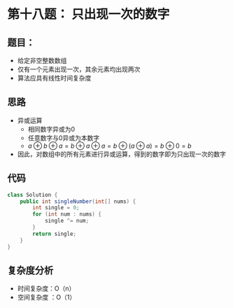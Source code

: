 #  第十八题： 只出现一次的数字

## 题目：

- 给定非空整数数组
- 仅有一个元素出现一次，其余元素均出现两次
- 算法应具有线性时间复杂度

## 思路

- 异或运算
  - 相同数字异或为0
  - 任意数字与0异或为本数字
  - $a \oplus b \oplus a = b \oplus a \oplus a = b \oplus ( a \oplus a ) = b \oplus 0 = b$
- 因此，对数组中的所有元素进行异或运算，得到的数字即为只出现一次的数字

## 代码

```java
class Solution {
    public int singleNumber(int[] nums) {
        int single = 0;
        for (int num : nums) {
            single ^= num;
        }
        return single;
    }
}
```

## 复杂度分析

- 时间复杂度：O（n）
- 空间复杂度 ：O（1）